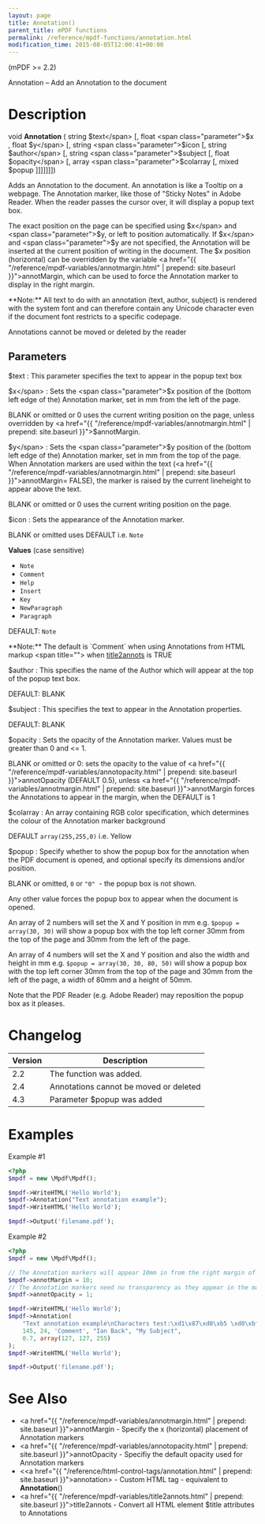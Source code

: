 ```yaml
---
layout: page
title: Annotation()
parent_title: mPDF functions
permalink: /reference/mpdf-functions/annotation.html
modification_time: 2015-08-05T12:00:41+00:00
---
```


(mPDF >= 2.2)

Annotation – Add an Annotation to the document

# Description

void **Annotation** ( 
string <span class="parameter">$text</span> 
[, float <span class="parameter">$x</span> , 
float <span class="parameter">$y</span> 
[, string <span class="parameter">$icon</span> 
[, string <span class="parameter">$author</span> 
[, string <span class="parameter">$subject</span> 
[, float <span class="parameter">$opacity</span> 
[, array <span class="parameter">$colarray</span> 
[, mixed <span class="parameter">$popup</span> 
]]]]]]])

Adds an Annotation to the document. An annotation is like a Tooltip on a webpage. The Annotation marker, like those 
of "Sticky Notes" in Adobe Reader. When the reader passes the cursor over, it will display a popup text box.

The exact position on the page can be specified using <span class="parameter">$x</span> and 
<span class="parameter">$y</span>, or left to position automatically. If <span class="parameter">$x</span> and 
<span class="parameter">$y</span> are not specified, the Annotation will be inserted at the current position of 
writing in the document. The <span class="parameter">$x</span> position (horizontal) can be overridden by the 
variable <a href="{{ "/reference/mpdf-variables/annotmargin.html" | prepend: site.baseurl }}">annotMargin</a>, 
which can be used to force the Annotation marker to display in the right margin.

<div class="alert alert-info" role="alert" markdown="1">
  **Note:** All text to do with an annotation (text, author, subject) is rendered with the system 
  font and can therefore contain any Unicode character even if the document font restricts to a specific codepage.
</div>

Annotations cannot be moved or deleted by the reader

## Parameters

<span class="parameter">$text</span>
: This parameter specifies the text to appear in the popup text box

<span class="parameter">$x</span>
: Sets the <span class="parameter">$x</span> position of the (bottom left edge of the) Annotation marker, 
  set in mm from the left of the page.

  <span class="smallblock">BLANK</span> or omitted or 0 uses the current writing position on the page, unless 
  overridden by <a href="{{ "/reference/mpdf-variables/annotmargin.html" | prepend: site.baseurl }}">$annotMargin</a>.

<span class="parameter">$y</span>
: Sets the <span class="parameter">$y</span> position of the (bottom left edge of the) Annotation marker, set 
  in mm from the top of the page. When Annotation markers are used within the text 
  (<a href="{{ "/reference/mpdf-variables/annotmargin.html" | prepend: site.baseurl }}">annotMargin</a>=
  <span class="smallblock">FALSE</span>), the marker is raised by the current lineheight to appear above the text.

  <span class="smallblock">BLANK</span> or omitted or 0 uses the current writing position on the page.

<span class="parameter">$icon</span>
: Sets the appearance of the Annotation marker.

  <span class="smallblock">BLANK</span> or omitted uses <span class="smallblock">DEFAULT</span> i.e. `Note`

  **Values** (case sensitive)

  * `Note`
  * `Comment`
  * `Help`
  * `Insert`
  * `Key`
  * `NewParagraph`
  * `Paragraph`

  <span class="smallblock">DEFAULT:</span> `Note`

  <div class="alert alert-info" role="alert" markdown="1">
    **Note:** The default is `Comment` when using Annotations from HTML markup &lt;span title=""&gt;
    when <a href="{{ "/reference/mpdf-variables/title2annots.html" | prepend: site.baseurl }}">title2annots</a> 
    is <span class="smallblock">TRUE</span>
  </div>

<span class="parameter">$author</span>
: This specifies the name of the Author which will appear at the top of the popup text box.

  <span class="smallblock">DEFAULT</span>: <span class="smallblock">BLANK</span>

<span class="parameter">$subject</span>
: This specifies the text to appear in the Annotation properties.

  <span class="smallblock">DEFAULT</span>: <span class="smallblock">BLANK</span>

<span class="parameter">$opacity</span>
: Sets the opacity of the Annotation marker. Values must be greater than 0 and <= 1.

  <span class="smallblock">BLANK</span> or omitted or 0: sets the opacity to the value of 
  <a href="{{ "/reference/mpdf-variables/annotopacity.html" | prepend: site.baseurl }}">annotOpacity</a> 
  (<span class="smallblock">DEFAULT</span> 0.5), 
  unless <a href="{{ "/reference/mpdf-variables/annotmargin.html" | prepend: site.baseurl }}">annotMargin</a> 
  forces the Annotations to appear in the margin, when the <span class="smallblock">DEFAULT</span> is 1

<span class="parameter">$colarray</span>
: An array containing RGB color specification, which determines the colour of the Annotation marker background

  <span class="smallblock">DEFAULT</span> `array(255,255,0)` i.e. Yellow

<span class="parameter">$popup</span>
: Specify whether to show the popup box for the annotation when the PDF document is opened, and optional specify its 
  dimensions and/or position.

  <span class="smallblock">BLANK</span> or omitted, `0` or `"0"`  - the popup box is not shown.

  Any other value forces the popup box to appear when the document is opened.

  An array of 2 numbers will set the X and Y position in mm e.g. `$popup = array(30, 30)` 
  will show a popup box with the top left corner 30mm from the top of the page and 30mm from the left of the page.

  An array of 4 numbers will set the X and Y position and also the width and height in mm e.g. 
  `$popup = array(30, 30, 80, 50)` will show a popup box with the top left corner 30mm from 
  the top of the page and 30mm from the left of the page, a width of 80mm and a height of 50mm.

  Note that the PDF Reader (e.g. Adobe Reader) may reposition the popup box as it pleases.

# Changelog

<table class="table">
<thead>
  <tr>
    <th>Version</th>
    <th>Description</th>
  </tr>
</thead>
<tbody>
  <tr>
    <td>2.2</td>
    <td>The function was added.</td>
  </tr>
  <tr>
    <td>2.4</td>
    <td>Annotations cannot be moved or deleted</td>
  </tr>
  <tr>
    <td>4.3</td>
    <td>Parameter <span class="parameter">$popup</span> was added</td>
  </tr>
</tbody>
</table>

# Examples

Example #1

```php
<?php
$mpdf = new \Mpdf\Mpdf();

$mpdf->WriteHTML('Hello World');
$mpdf->Annotation("Text annotation example");
$mpdf->WriteHTML('Hello World');

$mpdf->Output('filename.pdf');

```

Example #2

```php
<?php
$mpdf = new \Mpdf\Mpdf();

// The Annotation markers will appear 10mm in from the right margin of the page
$mpdf->annotMargin = 10;
// The Annotation markers need no transparency as they appear in the margins
$mpdf->annotOpacity = 1;

$mpdf->WriteHTML('Hello World');
$mpdf->Annotation(
    "Text annotation example\nCharacters test:\xd1\x87\xd0\xb5 \xd0\xbf\xd1\x83\xd1\x85\xd1\x8a\xd1\x82", 
    145, 24, 'Comment', "Ian Back", "My Subject", 
    0.7, array(127, 127, 255)
);
$mpdf->WriteHTML('Hello World');

$mpdf->Output('filename.pdf');

```

# See Also

- <a href="http://uk3.php.net/manual/en/function.explode.php"> </a><a href="{{ "/reference/mpdf-variables/annotmargin.html" | prepend: site.baseurl }}">annotMargin</a> - Specify the x (horizontal) placement of Annotation markers
- <a href="{{ "/reference/mpdf-variables/annotopacity.html" | prepend: site.baseurl }}">annotOpacity</a> - Specifiy the default opacity used for Annotation markers
- &lt;<a href="{{ "/reference/html-control-tags/annotation.html" | prepend: site.baseurl }}">annotation</a>&gt; - Custom HTML tag - equivalent to **Annotation**()
- <a href="{{ "/reference/mpdf-variables/title2annots.html" | prepend: site.baseurl }}">title2annots</a> - Convert all HTML element <span class="parameter">$title</span> attributes to Annotations
